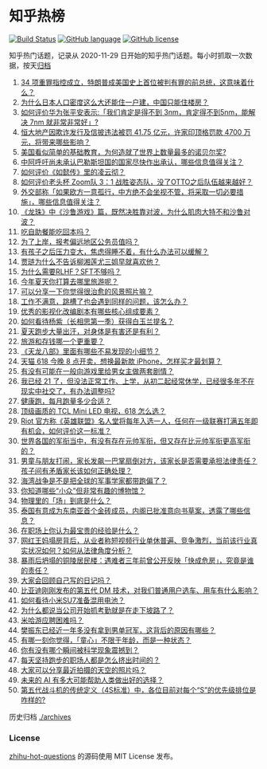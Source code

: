 # 知乎热榜
[![Build Status](https://github.com/ToWeLong/zhihu-hot-questions/workflows/CI/badge.svg)](https://github.com/ToWeLong/zhihu-hot-questions/actions)
[![GitHub language](https://img.shields.io/badge/language-golang-orange.svg)](https://golang.org/)
[![GitHub license](https://img.shields.io/github/license/ToWeLong/zhihu-hot-questions)](https://github.com/ToWeLong/zhihu-hot-questions/blob/main/LICENSE)

知乎热门话题，记录从 2020-11-29 日开始的知乎热门话题。每小时抓取一次数据，按天[归档](./archives)

<!-- BEGIN -->

1. [34 项重罪指控成立，特朗普成美国史上首位被判有罪的前总统，这意味着什么？](https://www.zhihu.com/question/657735875)
1. [为什么日本人口密度这么大还能住一户建，中国只能住楼房？](https://www.zhihu.com/question/634822885)
1. [如何评价华为张平安表示:「我们肯定是得不到 3nm，肯定得不到5nm，能解决 7nm 就非常非常好」?](https://www.zhihu.com/question/657702559)
1. [恒大地产因欺诈发行及信披违法被罚 41.75 亿元，许家印顶格罚款 4700 万元，将带来哪些影响？](https://www.zhihu.com/question/657768940)
1. [美国看似简单的基础教育，为何造就了世界上数量最多的诺贝尔奖?](https://www.zhihu.com/question/656142101)
1. [中阿呼吁尚未承认巴勒斯坦国的国家尽快作出承认，哪些信息值得关注？](https://www.zhihu.com/question/657752915)
1. [如何评价《如懿传》里的凌云彻？](https://www.zhihu.com/question/297767498)
1. [如何评价老头杯 Zoom队 3：1 战胜姿态队，没了OTTO之后队伍越来越好？](https://www.zhihu.com/question/657694834)
1. [外交部称「如果欧方一意孤行，中方绝不会坐视不管，将采取一切必要措施」，哪些信息值得关注？](https://www.zhihu.com/question/657656571)
1. [《龙珠》中《沙鲁游戏》篇，既然决胜靠对波，为什么肌肉大特不和沙鲁对波？](https://www.zhihu.com/question/653148519)
1. [吃自助餐能吃回本吗？](https://www.zhihu.com/question/599610325)
1. [为了上岸，报考偏远地区公务员值吗？](https://www.zhihu.com/question/657631209)
1. [有孩子之后压力变大，焦虑得睡不着，有什么办法可以缓解？](https://www.zhihu.com/question/657489982)
1. [贾琏为什么不告诉柳湘莲尤三姐早就喜欢他？](https://www.zhihu.com/question/657529844)
1. [为什么需要RLHF？SFT不够吗？](https://www.zhihu.com/question/651021172)
1. [今年夏天你打算去哪里旅游呢？](https://www.zhihu.com/question/657270800)
1. [可以分享一下你觉得很治愈的风景照片嘛？](https://www.zhihu.com/question/656679820)
1. [工作不满意，跳槽了也会遇到同样的问题，该怎么办？](https://www.zhihu.com/question/657024391)
1. [优秀的影视化改编剧本有哪些核心组成要素？](https://www.zhihu.com/question/657034197)
1. [如何看待杨紫（长相思第一季）获得白玉兰提名？](https://www.zhihu.com/question/657690290)
1. [夏天跑步大量出汗，对身体是有害还是有利？](https://www.zhihu.com/question/657258697)
1. [旅游和存钱哪一个更重要？](https://www.zhihu.com/question/656343425)
1. [《天龙八部》里面有哪些不易发现的小细节？](https://www.zhihu.com/question/466652895)
1. [天猫 618 今晚 8 点开卖，想换最新款 iPhone，怎样买才最划算？](https://www.zhihu.com/question/657763125)
1. [有没有可能在一般向游戏里给男女主做两套剧情？](https://www.zhihu.com/question/657589688)
1. [我已经 21 了，但没法正常工作、上学，从初二起经常休学，已经很多年不在现实中社交了，有办法调整吗?](https://www.zhihu.com/question/657647575)
1. [健康跑，每月跑量多少合适？](https://www.zhihu.com/question/657259530)
1. [顶级画质的 TCL Mini LED 电视，618 怎么选？](https://www.zhihu.com/question/657757601)
1. [Riot 官方称《英雄联盟》名人堂将每年入选一人，任何在一级联赛打满五年即有机会，如何评价这一标准？](https://www.zhihu.com/question/657661201)
1. [世界各国的军衔当中，有没有存在元帅军衔，但又存在比元帅军衔更高军衔的？](https://www.zhihu.com/question/656285097)
1. [男童与朋友打闹，家长发飙一巴掌扇倒对方，该家长是否需要承担法律责任？孩子间有矛盾家长该如何正确处理？](https://www.zhihu.com/question/657687326)
1. [海湾战争是不是把全球的军事学家都带跑偏了？](https://www.zhihu.com/question/654216072)
1. [你知道哪些“小众”但非常有趣的博物馆？](https://www.zhihu.com/question/656010771)
1. [物理里的「场」到底是什么？](https://www.zhihu.com/question/654063115)
1. [泰国有意成为东南亚首个金砖成员，内阁已批准意向书草案，透露了哪些信息？](https://www.zhihu.com/question/657559135)
1. [在职场上你认为最宝贵的经验是什么？](https://www.zhihu.com/question/657078050)
1. [网红王妈塌房背后，从业者称短视频行业单休普遍、竞争激烈，当前该行业真实状况如何？如何从法律角度分析？](https://www.zhihu.com/question/657636922)
1. [暴雨后坍塌的铜陵居民楼：遇难者三年前曾公开反映「快成危房」，究竟是谁的责任？](https://www.zhihu.com/question/657650537)
1. [大家会回顾自己写的日记吗？](https://www.zhihu.com/question/656239410)
1. [比亚迪刚刚发布的第五代 DM 技术，对我们普通用户选车、用车有什么影响？](https://www.zhihu.com/question/657746393)
1. [如何看待小米SU7准备混用电池？](https://www.zhihu.com/question/657434966)
1. [为什么都说当公司开始抓考勤就是在走下坡路了？](https://www.zhihu.com/question/657489326)
1. [米哈游应聘困难吗？](https://www.zhihu.com/question/403572434)
1. [樊振东已经近一年多没有拿到男单冠军，这背后的原因有哪些？](https://www.zhihu.com/question/655890547)
1. [有哪一刻你觉得，「童心」不限于年龄，而是一种状态？](https://www.zhihu.com/question/657040761)
1. [你有没有哪个瞬间被科学现象震撼到？](https://www.zhihu.com/question/656902166)
1. [每天坚持跑步的职场人都是怎么挤出时间的？](https://www.zhihu.com/question/653254175)
1. [大家可以分享最近拍摄的天空的照片吗？](https://www.zhihu.com/question/657592709)
1. [未来的 AI 有多大可能帮助人类做出好的选择？](https://www.zhihu.com/question/657492909)
1. [第五代战斗机的传统定义（4S标准）中，各位目前对每个“S”的优先级排位是咋样的?](https://www.zhihu.com/question/657590042)

<!-- END -->

历史归档 [./archives](./archives)


### License
[zhihu-hot-questions](https://github.com/towelong/zhihu-hot-questions) 的源码使用 MIT License 发布。